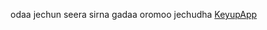 odaa jechun seera sirna gadaa oromoo jechudha
[KeyupApp](https://github.com/KeyupApp/odaa.git/downloads/)
